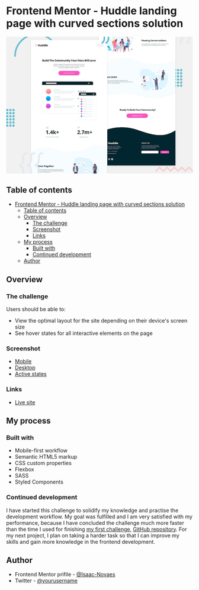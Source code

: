 # Frontend Mentor - Huddle landing page with curved sections solution
![Project preview](/design/desktop-preview.jpg) 


## Table of contents

- [Frontend Mentor - Huddle landing page with curved sections solution](#frontend-mentor---huddle-landing-page-with-curved-sections-solution)
  - [Table of contents](#table-of-contents)
  - [Overview](#overview)
    - [The challenge](#the-challenge)
    - [Screenshot](#screenshot)
    - [Links](#links)
  - [My process](#my-process)
    - [Built with](#built-with)
    - [Continued development](#continued-development)
  - [Author](#author)


## Overview

### The challenge

Users should be able to:

- View the optimal layout for the site depending on their device's screen size
- See hover states for all interactive elements on the page

### Screenshot

- [Mobile](/design/Mobile.png)
- [Desktop](/design/Desktop.png)
- [Active states](/design/active-states.jpg)

### Links


- [Live site](https://huddlecurvedsections.netlify.app)

## My process

### Built with

- Mobile-first workflow
- Semantic HTML5 markup
- CSS custom properties
- Flexbox
- SASS
- Styled Components


### Continued development

I have started this challenge to solidify my knowledge and practise the development workflow. My goal was fulfilled and I am very satisfied with my performance, because I have concluded the challenge much more faster than the time I used for finishing [my first challenge](https://youthful-stonebraker-6efbf6.netlify.app), [GitHub repository](https://github.com/isaacnovaes/fylo-dark-theme-landing-page). For my next project, I plan on taking a harder task so that I can improve my skills and gain more knowledge in the frontend development.

## Author

- Frontend Mentor prifile - [@Isaac-Novaes](https://www.frontendmentor.io/profile/Isaac-Novaes)
- Twitter - [@yourusername](https://www.twitter.com/yourusername)
